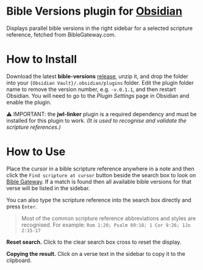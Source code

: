 # Bible Versions plugin for [Obsidian](https://obsidian.md)

Displays parallel bible versions in the right sidebar for a selected scripture reference, fetched from BibleGateway.com.


# How to Install

Download the latest **bible-versions** [release](https://github.com/MrBertie/bible-versions/releases), unzip it, and drop the folder into your `{Obsidian Vault}/.obsidian/plugins` folder.  Edit the plugin folder name to remove the version number, e.g. `-v.0.1.1`, and then restart Obsidian.
You will need to go to the *Plugin Settings* page in Obsidian and enable the plugin.

⚠️ IMPORTANT: the **jwl-linker** plugin is a required dependency and must be installed for this plugin to work. *(It is used to recognise and validate the scripture references.)*


# How to Use

Place the cursor in a bible scripture reference anywhere in a note and then click the `Find scripture at cursor` button beside the search box to look on [Bible Gateway](https://biblegateway.com).  If a match is found then all available bible versions for that verse will be listed in the sidebar.

You can also type the scripture reference into the search box directly and press `Enter`.  

> Most of the common scripture reference abbreviations and styles are recognised.  For example: `Rom 1:20; Psalm 89:18; 1 Cor 9:26; 1Jo 2:15-17`

**Reset search.**  Click to the clear search box cross to reset the display.

**Copying the result.**  Click on a verse text in the sidebar to copy it to the clipboard.